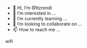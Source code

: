 - 👋 Hi, I’m @Itzrendi
- 👀 I’m interested in ...
- 🌱 I’m currently learning ...
- 💞️ I’m looking to collaborate on ...
- 📫 How to reach me ...

<!---
Itzrendi/Itzrendi is a ✨ special ✨ repository because its `README.md` (this file) appears on your GitHub profile.
You can click the Preview link to take a look at your changes.
--->
wifi
